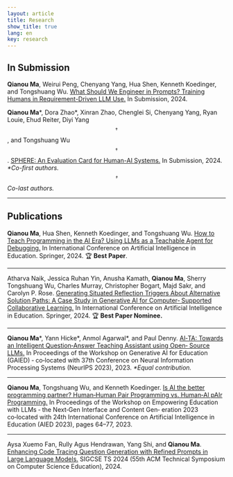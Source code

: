 ```yaml
---
layout: article
title: Research
show_title: true
lang: en
key: research
---
```


<!-- temporary solution, switch to https://jekyll-themes.com/alshedivat/al-folio -->

## In Submission

**Qianou Ma**, Weirui Peng, Chenyang Yang, Hua Shen, Kenneth Koedinger, and Tongshuang Wu. [What Should We Engineer in Prompts? Training Humans in Requirement-Driven LLM Use.](https://arxiv.org/abs/2409.08775) In Submission, 2024.


**Qianou Ma**\*, Dora Zhao\*, Xinran Zhao, Chenglei Si, Chenyang Yang, Ryan Louie, Ehud Reiter, Diyi Yang$$ ^\dagger $$, and Tongshuang Wu$$^\dagger$$.
[SPHERE: An Evaluation Card for Human-AI Systems.](https://drive.google.com/file/d/1k5hN0e__G_iQDROnxrKPo373XbhIhc93/view?usp=sharing) In Submission, 2024. *\*Co-first authors. $$^\dagger$$Co-last authors.*

***


## Publications

**Qianou Ma**, Hua Shen, Kenneth Koedinger, and Tongshuang Wu. [How to Teach Programming in the AI Era? Using LLMs as a Teachable
Agent for Debugging.](https://arxiv.org/abs/2310.05292) In International Conference on Artificial Intelligence in Education. Springer, 2024. 🏆 **Best Paper**.

*** 

Atharva Naik, Jessica Ruhan Yin, Anusha Kamath, **Qianou Ma**, Sherry Tongshuang Wu, Charles Murray, Christopher Bogart, Majd Sakr, and Carolyn P. Rose. [Generating Situated Reflection Triggers About Alternative Solution Paths: A Case Study in Generative AI for Computer‑
Supported Collaborative Learning.](https://arxiv.org/abs/2404.18262) In International Conference on Artificial Intelligence in Education. Springer, 2024. 🏆 **Best Paper Nominee.**

*** 

**Qianou Ma**\*, Yann Hicke\*, Anmol Agarwal\*, and Paul Denny. [AI‑TA: Towards an Intelligent Question‑Answer Teaching Assistant using Open‑
Source LLMs.](http://arxiv.org/abs/2311.02775) In Proceedings of the Workshop on Generative AI for Education (GAIED) ‑ co‑located with 37th Conference on Neural Information
Processing Systems (NeurIPS 2023), 2023. *\*Equal contribution.*

*** 

**Qianou Ma**, Tongshuang Wu, and Kenneth Koedinger. [Is AI the better programming partner? Human‑Human Pair Programming vs.
Human‑Al pAIr Programming.](https://arxiv.org/abs/2306.05153) In Proceedings of the Workshop on Empowering Education with LLMs ‑ the Next‑Gen Interface and Content Gen‑
eration 2023 co‑located with 24th International Conference on Artificial Intelligence in Education (AIED 2023), pages 64–77, 2023.

***

Aysa Xuemo Fan, Rully Agus Hendrawan, Yang Shi, and **Qianou Ma**. [Enhancing Code Tracing Question Generation with Refined Prompts
in Large Language Models.](https://dl.acm.org/doi/abs/10.1145/3626253.3635624) SIGCSE TS 2024 (55th ACM Technical Symposium on Computer Science Education), 2024.

